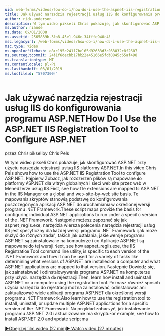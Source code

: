 ```yaml
---
uid: web-forms/videos/how-do-i/how-do-i-use-the-aspnet-iis-registration-tool-to-configure-aspnet
title: Jak używać narzędzia rejestracji usług IIS do konfigurowania programu ASP.NET | Dokumentacja firmy Microsoft
author: rick-anderson
description: W tym wideo pikseli Chris pokazuje, jak skonfigurować ASP.NET przy użyciu narzędzia rejestracji usług IIS platformy ASP.NET. Najpierw Zobacz, jak rozszerzeń plików są mapowane do ASP.NET...
ms.author: riande
ms.date: 05/01/2008
ms.assetid: 2565839b-30b8-45e1-946e-34fffe940c48
msc.legacyurl: /web-forms/videos/how-do-i/how-do-i-use-the-aspnet-iis-registration-tool-to-configure-aspnet
msc.type: video
ms.openlocfilehash: e8cc195c24117be165d92633d3c163032c8f2607
ms.sourcegitcommit: 24b1f6decbb17bb22a45166e5fdb0845c65af498
ms.translationtype: MT
ms.contentlocale: pl-PL
ms.lasthandoff: 03/01/2019
ms.locfileid: "57073004"
---
```

<a name="how-do-i-use-the-aspnet-iis-registration-tool-to-configure-aspnet"></a><span data-ttu-id="f0264-104">Jak używać narzędzia rejestracji usług IIS do konfigurowania programu ASP.NET</span><span class="sxs-lookup"><span data-stu-id="f0264-104">How Do I Use the ASP.NET IIS Registration Tool to Configure ASP.NET</span></span>
====================
<span data-ttu-id="f0264-105">przez [Chris pikseli](https://twitter.com/chrispels)</span><span class="sxs-lookup"><span data-stu-id="f0264-105">by [Chris Pels](https://twitter.com/chrispels)</span></span>

<span data-ttu-id="f0264-106">W tym wideo pikseli Chris pokazuje, jak skonfigurować ASP.NET przy użyciu narzędzia rejestracji usług IIS platformy ASP.NET.</span><span class="sxs-lookup"><span data-stu-id="f0264-106">In this video Chris Pels shows how to use the ASP.NET IIS Registration Tool to configure ASP.NET.</span></span> <span data-ttu-id="f0264-107">Najpierw Zobacz, jak rozszerzeń plików są mapowane do platformy ASP.NET dla witryn globalnych i sieci web site przez web w Menedżerze usług IIS.</span><span class="sxs-lookup"><span data-stu-id="f0264-107">First, see how file extensions are mapped to ASP.NET in the IIS Manager on a global and web-site-by-web site basis.</span></span> <span data-ttu-id="f0264-108">Te mapowania skryptów stanowią podstawę do konfigurowania poszczególnych aplikacji ASP.NET do uruchamiania w określonej wersji programu .NET Framework.</span><span class="sxs-lookup"><span data-stu-id="f0264-108">These script maps provide the basis for configuring individual ASP.NET applications to run under a specific version of the .NET Framework.</span></span> <span data-ttu-id="f0264-109">Następnie możesz zapoznać się jak aspnet\_regiis.exe, narzędzia wiersza polecenia narzędzia rejestracji usług IIS jest specyficzny dla każdej wersji programu .NET Framework i jak może służyć do różnych zadań, takich jak ustalania, jakie wersje programu ASP.NET są zainstalowane na komputerze i co Aplikacje ASP.NET są mapowane do tej wersji.</span><span class="sxs-lookup"><span data-stu-id="f0264-109">Next, see how aspnet\_regiis.exe, the IIS Registration Tool command line utility, is specific to each version of the .NET Framework and how it can be used for a variety of tasks like determining what versions of ASP.NET are installed on a computer and what ASP.NET applications are mapped to that version.</span></span> <span data-ttu-id="f0264-110">Następnie Dowiedz się, jak zainstalować i odinstalowywania programu ASP.NET na komputerze przy użyciu narzędzia do rejestracji.</span><span class="sxs-lookup"><span data-stu-id="f0264-110">Then, learn how install and uninstall ASP.NET on a computer using the registration tool.</span></span> <span data-ttu-id="f0264-111">Poznasz również sposób użycia narzędzia do rejestracji można zainstalować, odinstalować ani zaktualizować wiele aplikacji programu ASP.NET dla określonej wersji programu .NET Framework.</span><span class="sxs-lookup"><span data-stu-id="f0264-111">Also learn how to use the registration tool to install, uninstall, or update multiple ASP.NET applications for a specific version of the .NET Framework.</span></span> <span data-ttu-id="f0264-112">Na przykład zobaczyć, jak instalowanie programu ASP.NET 2.0 i aktualizowanie ma skryptu</span><span class="sxs-lookup"><span data-stu-id="f0264-112">For example, see how to install ASP.NET 2.0 and update script ma</span></span>

[<span data-ttu-id="f0264-113">&#9654;Obejrzyj film wideo (27 min)</span><span class="sxs-lookup"><span data-stu-id="f0264-113">&#9654; Watch video (27 minutes)</span></span>](https://channel9.msdn.com/Blogs/ASP-NET-Site-Videos/how-do-i-use-the-aspnet-iis-registration-tool-to-configure-aspnet)
